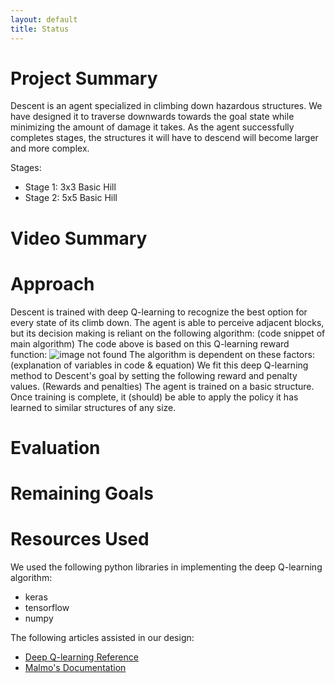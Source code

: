 ```yaml
---
layout: default
title: Status
---
```


# Project Summary
Descent is an agent specialized in climbing down hazardous structures. We have designed it to traverse downwards towards the goal state while minimizing the amount of damage it takes. As the agent successfully completes stages, the structures it will have to descend will become larger and more complex.

Stages:
  - Stage 1: 3x3 Basic Hill
  - Stage 2: 5x5 Basic Hill

# Video Summary

# Approach
Descent is trained with deep Q-learning to recognize the best option for every state of its climb down. The agent is able to perceive adjacent blocks, but its decision making is reliant on the following algorithm: 
(code snippet of main algorithm)
The code above is based on this Q-learning reward function: 
![image not found](https://github.com/JasonMehroziad/Descent/blob/master/docs/images/formula.PNG)
The algorithm is dependent on these factors: 
(explanation of variables in code & equation)
We fit this deep Q-learning method to Descent's goal by setting the following reward and penalty values.
(Rewards and penalties)
The agent is trained on a basic structure. Once training is complete, it (should) be able to apply the policy it has learned to similar structures of any size.

# Evaluation




# Remaining Goals


# Resources Used
We used the following python libraries in implementing the deep Q-learning algorithm: 
  - keras
  - tensorflow 
  - numpy
  
The following articles assisted in our design: 
  - [Deep Q-learning Reference](https://keon.io/deep-q-learning/?fbclid=IwAR2WyQjJg7nFgQeF_p72_Bt8FSkGCc4ZhJqcRipT2cmnb6MtbYu-mA7bTT0)
  - [Malmo's Documentation](http://microsoft.github.io/malmo/0.30.0/Documentation/index.html)
